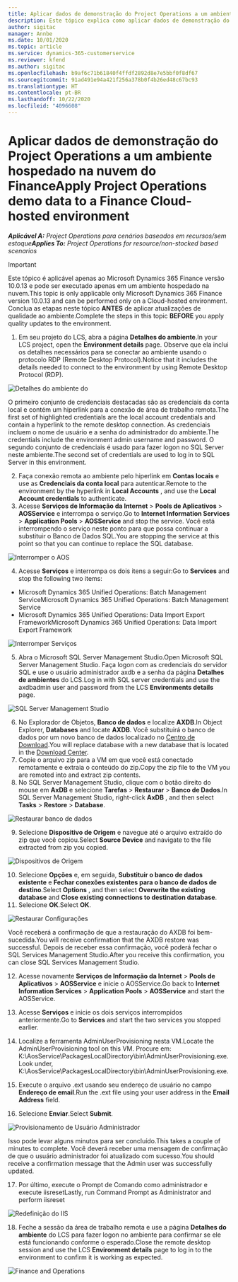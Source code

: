 ```yaml
---
title: Aplicar dados de demonstração do Project Operations a um ambiente hospedado na nuvem do Finance
description: Este tópico explica como aplicar dados de demonstração do Project Operations a ambientes hospedados na nuvem do Dynamics 365 Finance.
author: sigitac
manager: Annbe
ms.date: 10/01/2020
ms.topic: article
ms.service: dynamics-365-customerservice
ms.reviewer: kfend
ms.author: sigitac
ms.openlocfilehash: b9af6c71b61840f4ffdf2892d8e7e5bbf0f8df67
ms.sourcegitcommit: 91ad491e94a421f256a378b0f4b26ed48c67bc93
ms.translationtype: HT
ms.contentlocale: pt-BR
ms.lasthandoff: 10/22/2020
ms.locfileid: "4096608"
---
```

# <a name="apply-project-operations-demo-data-to-a-finance-cloud-hosted-environment"></a><span data-ttu-id="82e37-103">Aplicar dados de demonstração do Project Operations a um ambiente hospedado na nuvem do Finance</span><span class="sxs-lookup"><span data-stu-id="82e37-103">Apply Project Operations demo data to a Finance Cloud-hosted environment</span></span>

<span data-ttu-id="82e37-104">_**Aplicável A:** Project Operations para cenários baseados em recursos/sem estoque_</span><span class="sxs-lookup"><span data-stu-id="82e37-104">_**Applies To:** Project Operations for resource/non-stocked based scenarios_</span></span>

> [!IMPORTANT]
> <span data-ttu-id="82e37-105">Este tópico é aplicável apenas ao Microsoft Dynamics 365 Finance versão 10.0.13 e pode ser executado apenas em um ambiente hospedado na nuvem.</span><span class="sxs-lookup"><span data-stu-id="82e37-105">This topic is only applicable only Microsoft Dynamics 365 Finance version 10.0.13 and can be performed only on a Cloud-hosted environment.</span></span> <span data-ttu-id="82e37-106">Conclua as etapas neste tópico **ANTES** de aplicar atualizações de qualidade ao ambiente.</span><span class="sxs-lookup"><span data-stu-id="82e37-106">Complete the steps in this topic **BEFORE** you apply quality updates to the environment.</span></span>

1. <span data-ttu-id="82e37-107">Em seu projeto do LCS, abra a página **Detalhes do ambiente**.</span><span class="sxs-lookup"><span data-stu-id="82e37-107">In your LCS project, open the **Environment details** page.</span></span> <span data-ttu-id="82e37-108">Observe que ela inclui os detalhes necessários para se conectar ao ambiente usando o protocolo RDP (Remote Desktop Protocol).</span><span class="sxs-lookup"><span data-stu-id="82e37-108">Notice that it includes the details needed to connect to the environment by using Remote Desktop Protocol (RDP).</span></span>

![Detalhes do ambiente do ](./media/1EnvironmentDetails.png)

<span data-ttu-id="82e37-110">O primeiro conjunto de credenciais destacadas são as credenciais da conta local e contém um hiperlink para a conexão de área de trabalho remota.</span><span class="sxs-lookup"><span data-stu-id="82e37-110">The first set of highlighted credentials are the local account credentials and contain a hyperlink to the remote desktop connection.</span></span> <span data-ttu-id="82e37-111">As credenciais incluem o nome de usuário e a senha do administrador do ambiente.</span><span class="sxs-lookup"><span data-stu-id="82e37-111">The credentials include the environment admin username and password.</span></span> <span data-ttu-id="82e37-112">O segundo conjunto de credenciais é usado para fazer logon no SQL Server neste ambiente.</span><span class="sxs-lookup"><span data-stu-id="82e37-112">The second set of credentials are used to log in to SQL Server in this environment.</span></span>

2. <span data-ttu-id="82e37-113">Faça conexão remota ao ambiente pelo hiperlink em **Contas locais** e use as **Credenciais da conta local** para autenticar.</span><span class="sxs-lookup"><span data-stu-id="82e37-113">Remote to the environment by the hyperlink in **Local Accounts** , and use the **Local Account credentials** to authenticate.</span></span>
3. <span data-ttu-id="82e37-114">Acesse **Serviços de Informação da Internet** > **Pools de Aplicativos** > **AOSService** e interrompa o serviço.</span><span class="sxs-lookup"><span data-stu-id="82e37-114">Go to **Internet Information Services** > **Application Pools** > **AOSService** and stop the service.</span></span> <span data-ttu-id="82e37-115">Você está interrompendo o serviço neste ponto para que possa continuar a substituir o Banco de Dados SQL.</span><span class="sxs-lookup"><span data-stu-id="82e37-115">You are stopping the service at this point so that you can continue to replace the SQL database.</span></span>

![Interromper o AOS](./media/2StopAOS.png)

4. <span data-ttu-id="82e37-117">Acesse **Serviços** e interrompa os dois itens a seguir:</span><span class="sxs-lookup"><span data-stu-id="82e37-117">Go to **Services** and stop the following two items:</span></span>

- <span data-ttu-id="82e37-118">Microsoft Dynamics 365 Unified Operations: Batch Management Service</span><span class="sxs-lookup"><span data-stu-id="82e37-118">Microsoft Dynamics 365 Unified Operations: Batch Management Service</span></span>
- <span data-ttu-id="82e37-119">Microsoft Dynamics 365 Unified Operations: Data Import Export Framework</span><span class="sxs-lookup"><span data-stu-id="82e37-119">Microsoft Dynamics 365 Unified Operations: Data Import Export Framework</span></span>

![Interromper Serviços](./media/3StopServices.png)

5. <span data-ttu-id="82e37-121">Abra o Microsoft SQL Server Management Studio.</span><span class="sxs-lookup"><span data-stu-id="82e37-121">Open Microsoft SQL Server Management Studio.</span></span> <span data-ttu-id="82e37-122">Faça logon com as credenciais do servidor SQL e use o usuário administrador axdb e a senha da página **Detalhes de ambientes** do LCS.</span><span class="sxs-lookup"><span data-stu-id="82e37-122">Log in with SQL server credentials and use the axdbadmin user and password from the LCS **Environments details** page.</span></span>

![SQL Server Management Studio](./media/4SSMS.png)

6. <span data-ttu-id="82e37-124">No Explorador de Objetos, **Banco de dados** e localize **AXDB**.</span><span class="sxs-lookup"><span data-stu-id="82e37-124">In Object Explorer, **Databases** and locate **AXDB**.</span></span> <span data-ttu-id="82e37-125">Você substituirá o banco de dados por um novo banco de dados localizado no [Centro de Download](https://download.microsoft.com/download/1/a/3/1a314bd2-b082-4a87-abdc-1ba26c92b63d/ProjOpsDemoDataFOGARelease.zip).</span><span class="sxs-lookup"><span data-stu-id="82e37-125">You will replace database with a new database that is located in the [Download Center](https://download.microsoft.com/download/1/a/3/1a314bd2-b082-4a87-abdc-1ba26c92b63d/ProjOpsDemoDataFOGARelease.zip).</span></span> 
7. <span data-ttu-id="82e37-126">Copie o arquivo zip para a VM em que você está conectado remotamente e extraia o conteúdo do zip.</span><span class="sxs-lookup"><span data-stu-id="82e37-126">Copy the zip file to the VM you are remoted into and extract zip contents.</span></span>
8. <span data-ttu-id="82e37-127">No SQL Server Management Studio, clique com o botão direito do mouse em **AxDB** e selecione **Tarefas** > **Restaurar** > **Banco de Dados**.</span><span class="sxs-lookup"><span data-stu-id="82e37-127">In SQL Server Management Studio, right-click **AxDB** , and then select **Tasks** > **Restore** > **Database**.</span></span>

![Restaurar banco de dados](./media/5RestoreDatabase.png)

9. <span data-ttu-id="82e37-129">Selecione **Dispositivo de Origem** e navegue até o arquivo extraído do zip que você copiou.</span><span class="sxs-lookup"><span data-stu-id="82e37-129">Select **Source Device** and navigate to the file extracted from zip you copied.</span></span>

![Dispositivos de Origem](./media/6SourceDevice.png)

10. <span data-ttu-id="82e37-131">Selecione **Opções** e, em seguida, **Substituir o banco de dados existente** e **Fechar conexões existentes para o banco de dados de destino**.</span><span class="sxs-lookup"><span data-stu-id="82e37-131">Select **Options** , and then select **Overwrite the existing database** and **Close existing connections to destination database**.</span></span> 
11. <span data-ttu-id="82e37-132">Selecione **OK**.</span><span class="sxs-lookup"><span data-stu-id="82e37-132">Select **OK**.</span></span>

![Restaurar Configurações](./media/7RestoreSetting.png)

<span data-ttu-id="82e37-134">Você receberá a confirmação de que a restauração do AXDB foi bem-sucedida.</span><span class="sxs-lookup"><span data-stu-id="82e37-134">You will receive confirmation that the AXDB restore was successful.</span></span> <span data-ttu-id="82e37-135">Depois de receber essa confirmação, você poderá fechar o SQL Services Management Studio.</span><span class="sxs-lookup"><span data-stu-id="82e37-135">After you receive this confirmation, you can close SQL Services Management Studio.</span></span>

12. <span data-ttu-id="82e37-136">Acesse novamente **Serviços de Informação da Internet** > **Pools de Aplicativos** > **AOSService** e inicie o AOSService.</span><span class="sxs-lookup"><span data-stu-id="82e37-136">Go back to **Internet Information Services** > **Application Pools** > **AOSService** and start the AOSService.</span></span>
13. <span data-ttu-id="82e37-137">Acesse **Serviços** e inicie os dois serviços interrompidos anteriormente.</span><span class="sxs-lookup"><span data-stu-id="82e37-137">Go to **Services** and start the two services you stopped earlier.</span></span>

14. <span data-ttu-id="82e37-138">Localize a ferramenta AdminUserProvisioning nesta VM.</span><span class="sxs-lookup"><span data-stu-id="82e37-138">Locate the AdminUserProvisioning tool on this VM.</span></span> <span data-ttu-id="82e37-139">Procure em: K:\AosService\PackagesLocalDirectory\bin\AdminUserProvisioning.exe.</span><span class="sxs-lookup"><span data-stu-id="82e37-139">Look under, K:\AosService\PackagesLocalDirectory\bin\AdminUserProvisioning.exe.</span></span>
15. <span data-ttu-id="82e37-140">Execute o arquivo .ext usando seu endereço de usuário no campo **Endereço de email**.</span><span class="sxs-lookup"><span data-stu-id="82e37-140">Run the .ext file using your user address in the **Email Address** field.</span></span> 
16. <span data-ttu-id="82e37-141">Selecione **Enviar**.</span><span class="sxs-lookup"><span data-stu-id="82e37-141">Select **Submit**.</span></span>

![Provisionamento de Usuário Administrador](./media/8AdminUserProvisioning.png)

<span data-ttu-id="82e37-143">Isso pode levar alguns minutos para ser concluído.</span><span class="sxs-lookup"><span data-stu-id="82e37-143">This takes a couple of minutes to complete.</span></span> <span data-ttu-id="82e37-144">Você deverá receber uma mensagem de confirmação de que o usuário administrador foi atualizado com sucesso.</span><span class="sxs-lookup"><span data-stu-id="82e37-144">You should receive a confirmation message that the Admin user was successfully updated.</span></span>

17. <span data-ttu-id="82e37-145">Por último, execute o Prompt de Comando como administrador e execute iisreset</span><span class="sxs-lookup"><span data-stu-id="82e37-145">Lastly, run Command Prompt as Administrator and perform iisreset</span></span>

![Redefinição do IIS](./media/9IISReset.png)

18. <span data-ttu-id="82e37-147">Feche a sessão da área de trabalho remota e use a página **Detalhes do ambiente** do LCS para fazer logon no ambiente para confirmar se ele está funcionando conforme o esperado.</span><span class="sxs-lookup"><span data-stu-id="82e37-147">Close the remote desktop session and use the LCS **Environment details** page to log in to the environment to confirm it is working as expected.</span></span>

![Finance and Operations](./media/10FinanceAndOperations.png)
